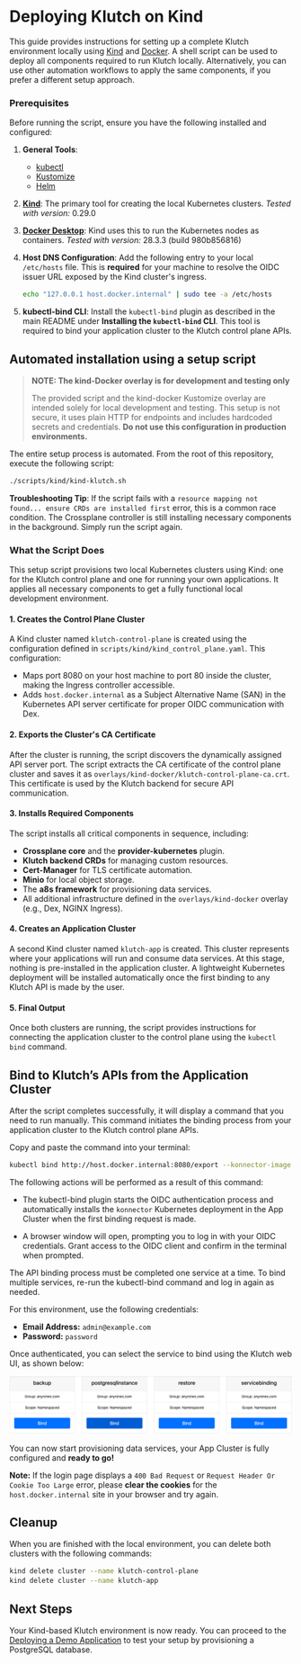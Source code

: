 # Deploying Klutch on Kind

This guide provides instructions for setting up a complete Klutch environment locally using [Kind](https://kind.sigs.k8s.io/)
and [Docker](https://www.docker.com/products/docker-desktop/). A shell script can be used to deploy all components
required to run Klutch locally. Alternatively, you can use other automation workflows to apply the same components,
if you prefer a different setup approach.

### Prerequisites

Before running the script, ensure you have the following installed and configured:

1.  **General Tools**:
    *   [kubectl](https://kubernetes.io/docs/tasks/tools/)
    *   [Kustomize](https://kustomize.io/)
    *   [Helm](https://helm.sh/docs/helm/helm_install/)
2.  **[Kind](https://kind.sigs.k8s.io/docs/user/quick-start/#installation)**: The primary tool for creating the local
Kubernetes clusters.
    *Tested with version:* 0.29.0
3.  **[Docker Desktop](https://www.docker.com/products/docker-desktop/)**: Kind uses this to run the Kubernetes nodes
as containers.
    *Tested with version:* 28.3.3 (build 980b856816)
4.  **Host DNS Configuration**: Add the following entry to your local `/etc/hosts` file. This is **required** for your
machine to resolve the OIDC issuer URL exposed by the Kind cluster's ingress.

    ```bash
    echo "127.0.0.1 host.docker.internal" | sudo tee -a /etc/hosts
    ```
5. **kubectl-bind CLI**: Install the `kubectl-bind` plugin as described in the main README under **Installing the `kubectl-bind` CLI**.
This tool is required to bind your application cluster to the Klutch control plane APIs.

## Automated installation using a setup script

> **NOTE: The kind-Docker overlay is for development and testing only**
>
> The provided script and the kind-docker Kustomize overlay are intended solely for local development and testing. This
setup is not secure, it uses plain HTTP for endpoints and includes hardcoded secrets and credentials. **Do not use this configuration in production environments.**


The entire setup process is automated. From the root of this repository, execute the following script:

```bash
./scripts/kind/kind-klutch.sh
```

**Troubleshooting Tip**: If the script fails with a `resource mapping not found... ensure CRDs are installed first` error,
this is a common race condition. The Crossplane controller is still installing necessary components in the background.
Simply run the script again.

### What the Script Does

This setup script provisions two local Kubernetes clusters using Kind: one for the Klutch control plane and one for
running your own applications. It applies all necessary components to get a fully functional local development
environment.

#### 1. **Creates the Control Plane Cluster**

A Kind cluster named `klutch-control-plane` is created using the configuration defined in `scripts/kind/kind_control_plane.yaml`.
This configuration:

* Maps port 8080 on your host machine to port 80 inside the cluster, making the Ingress controller accessible.
* Adds `host.docker.internal` as a Subject Alternative Name (SAN) in the Kubernetes API server certificate for proper
OIDC communication with Dex.

#### 2. **Exports the Cluster's CA Certificate**

After the cluster is running, the script discovers the dynamically assigned API server port. The script extracts the CA
certificate of the control plane cluster and saves it as `overlays/kind-docker/klutch-control-plane-ca.crt`.
This certificate is used by the Klutch backend for secure API communication.

#### 3. **Installs Required Components**

The script installs all critical components in sequence, including:

* **Crossplane core** and the **provider-kubernetes** plugin.
* **Klutch backend CRDs** for managing custom resources.
* **Cert-Manager** for TLS certificate automation.
* **Minio** for local object storage.
* The **a8s framework** for provisioning data services.
* All additional infrastructure defined in the `overlays/kind-docker` overlay (e.g., Dex, NGINX Ingress).

#### 4. **Creates an Application Cluster**

A second Kind cluster named `klutch-app` is created. This cluster represents where your applications will run and
consume data services. At this stage, nothing is pre-installed in the application cluster. A lightweight Kubernetes
deployment will be installed automatically once the first binding to any Klutch API is made by the user.

#### 5. **Final Output**

Once both clusters are running, the script provides instructions for connecting the application cluster to the control
plane using the `kubectl bind` command.

## Bind to Klutch’s APIs from the Application Cluster

After the script completes successfully, it will display a command that you need to run manually. This command initiates
the binding process from your application cluster to the Klutch control plane APIs.

Copy and paste the command into your terminal:

```bash
kubectl bind http://host.docker.internal:8080/export --konnector-image public.ecr.aws/w5n9a2g2/anynines/konnector:v1.3.0 --context kind-klutch-app
```

The following actions will be performed as a result of this command:

- The kubectl-bind plugin starts the OIDC authentication process and automatically installs the `konnector` Kubernetes
deployment in the App Cluster when the first binding request is made.

- A browser window will open, prompting you to log in with your OIDC credentials. Grant access to the OIDC client and
confirm in the terminal when prompted.

The API binding process must be completed one service at a time. To bind multiple services, re-run the kubectl-bind
command and log in again as needed.

For this environment, use the following credentials:

* **Email Address:** `admin@example.com`
* **Password:** `password`

Once authenticated, you can select the service to bind using the Klutch web UI, as shown below:

![Bind an a9s Data Service using the web UI](images/klutch-bind-ui.png)

You can now start provisioning data services, your App Cluster is fully configured and **ready to go!**

**Note:** If the login page displays a `400 Bad Request` or `Request Header Or Cookie Too Large` error, please **clear the cookies**
for the `host.docker.internal` site in your browser and try again.

## Cleanup

When you are finished with the local environment, you can delete both clusters with the following commands:

```bash
kind delete cluster --name klutch-control-plane
kind delete cluster --name klutch-app
```

## Next Steps

Your Kind-based Klutch environment is now ready. You can proceed to the [Deploying a Demo Application](/docs/example.md)
to test your setup by provisioning a PostgreSQL database.
